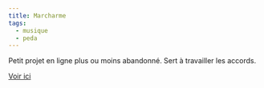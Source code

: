 ```yaml
---
title: Marcharme
tags:
  - musique
  - peda
---
```


Petit projet en ligne plus ou moins abandonné. Sert à travailler les accords.

[Voir ici](https://profgra.org/marcharme/)